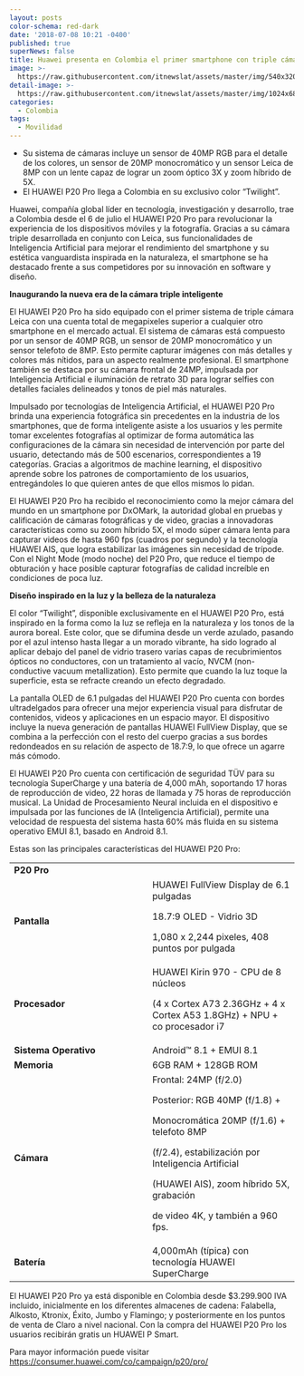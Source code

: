 ```yaml
---
layout: posts
color-schema: red-dark
date: '2018-07-08 10:21 -0400'
published: true
superNews: false
title: Huawei presenta en Colombia el primer smartphone con triple cámara
image: >-
  https://raw.githubusercontent.com/itnewslat/assets/master/img/540x320/Huawei-Leica-p.jpg
detail-image: >-
  https://raw.githubusercontent.com/itnewslat/assets/master/img/1024x680/Huawei-Leica-g.jpg
categories:
  - Colombia
tags:
  - Movilidad
---
```

- Su sistema de cámaras incluye un sensor de 40MP RGB para el detalle de los colores, un sensor de 20MP monocromático y un sensor Leica de 8MP con un lente capaz de lograr un zoom óptico 3X y zoom híbrido de 5X. 
- El HUAWEI P20 Pro llega a Colombia en su exclusivo color “Twilight”.
 
Huawei, compañía global líder en tecnología, investigación y desarrollo, trae a Colombia desde el 6 de julio el HUAWEI P20 Pro para revolucionar la experiencia de los dispositivos móviles y la fotografía. Gracias a su cámara triple desarrollada en conjunto con Leica, sus funcionalidades de Inteligencia Artificial para mejorar el rendimiento del smartphone y su estética vanguardista inspirada en la naturaleza, el smartphone se ha destacado frente a sus competidores por su innovación en software y diseño. 

**Inaugurando la nueva era de la cámara triple inteligente**

El HUAWEI P20 Pro ha sido equipado con el primer sistema de triple cámara Leica con una cuenta total de megapixeles superior a cualquier otro smartphone en el mercado actual. El sistema de cámaras está compuesto por un sensor de 40MP RGB, un sensor de 20MP monocromático y un sensor telefoto de 8MP. Esto permite capturar imágenes con más detalles y colores más nítidos, para un aspecto realmente profesional. El smartphone también se destaca por su cámara frontal de 24MP, impulsada por Inteligencia Artificial e iluminación de retrato 3D para lograr selfies con detalles faciales delineados y tonos de piel más naturales.

Impulsado por tecnologías de Inteligencia Artificial, el HUAWEI P20 Pro brinda una experiencia fotográfica sin precedentes en la industria de los smartphones, que de forma inteligente asiste a los usuarios y les permite tomar excelentes fotografías al optimizar de forma automática las configuraciones de la cámara sin necesidad de intervención por parte del usuario, detectando más de 500 escenarios, correspondientes a 19 categorías. Gracias a algoritmos de machine learning, el dispositivo aprende sobre los patrones de comportamiento de los usuarios, entregándoles lo que quieren antes de que ellos mismos lo pidan. 

El HUAWEI P20 Pro ha recibido el reconocimiento como la mejor cámara del mundo en un smartphone por DxOMark, la autoridad global en pruebas y calificación de cámaras fotográficas y de video, gracias a innovadoras características como su zoom híbrido 5X, el modo súper cámara lenta para capturar videos de hasta 960 fps (cuadros por segundo) y la tecnología HUAWEI AIS, que logra estabilizar las imágenes sin necesidad de trípode. Con el Night Mode (modo noche) del P20 Pro, que reduce el tiempo de obturación y hace posible capturar fotografías de calidad increíble en condiciones de poca luz.

**Diseño inspirado en la luz y la belleza de la naturaleza**

El color “Twilight”, disponible exclusivamente en el HUAWEI P20 Pro, está inspirado en la forma como la luz se refleja en la naturaleza y los tonos de la aurora boreal. Este color, que se difumina desde un verde azulado, pasando por el azul intenso hasta llegar a un morado vibrante, ha sido logrado al aplicar debajo del panel de vidrio trasero varias capas de recubrimientos ópticos no conductores, con un tratamiento al vacío, NVCM (non-conductive vacuum metallization). Esto permite que cuando la luz toque la superficie, esta se refracte creando un efecto degradado. 
 
La pantalla OLED de 6.1 pulgadas del HUAWEI P20 Pro cuenta con bordes ultradelgados para ofrecer una mejor experiencia visual para disfrutar de contenidos, videos y aplicaciones en un espacio mayor. El dispositivo incluye la nueva generación de pantallas HUAWEI FullView Display, que se combina a la perfección con el resto del cuerpo gracias a sus bordes redondeados en su relación de aspecto de 18.7:9, lo que ofrece un agarre más cómodo.

El HUAWEI P20 Pro cuenta con certificación de seguridad TÜV para su tecnología SuperCharge y una batería de 4,000 mAh, soportando 17 horas de reproducción de video, 22 horas de llamada y 75 horas de reproducción musical. La Unidad de Procesamiento Neural incluida en el dispositivo e impulsada por las funciones de IA (Inteligencia Artificial), permite una velocidad de respuesta del sistema hasta 60% más fluida en su sistema operativo EMUI 8.1, basado en Android 8.1.

Estas son las principales características del HUAWEI P20 Pro:

<table width="510">
<tbody>
<tr>
<td width="393"><strong>P20 Pro</strong></td>
</tr>
<tr>
<td width="117"><strong>Pantalla</strong></td>
<td width="393">HUAWEI FullView Display de 6.1 pulgadas

18.7:9 OLED - Vidrio 3D

1,080 x 2,244 pixeles, 408 puntos por pulgada</td>
</tr>
<tr>
<td width="117"><strong>Procesador</strong></td>
<td width="393">HUAWEI Kirin 970 - CPU de 8 núcleos

(4 x Cortex A73 2.36GHz + 4 x Cortex A53 1.8GHz) + NPU + co procesador i7</td>
</tr>
<tr>
<td width="117"><strong>Sistema Operativo</strong></td>
<td width="393">Android™ 8.1 + EMUI 8.1</td>
</tr>
<tr>
<td width="117"><strong>Memoria</strong></td>
<td width="393">6GB RAM + 128GB ROM</td>
</tr>
<tr>
<td width="117"><strong>Cámara</strong></td>
<td width="393">Frontal: 24MP (f/2.0)

Posterior: RGB 40MP (f/1.8) +

Monocromática 20MP (f/1.6) + telefoto 8MP

(f/2.4), estabilización por Inteligencia Artificial

(HUAWEI AIS), zoom híbrido 5X, grabación

de video 4K, y también a 960 fps.</td>
</tr>
<tr>
<td width="117"><strong>Batería</strong></td>
<td width="393">4,000mAh (típica) con tecnología HUAWEI SuperCharge</td>
</tr>
</tbody>
</table>

El HUAWEI P20 Pro ya está disponible en Colombia desde $3.299.900 IVA incluido, inicialmente en los diferentes almacenes de cadena: Falabella, Alkosto, Ktronix, Éxito, Jumbo y Flamingo; y posteriormente en los puntos de venta de Claro a nivel nacional. Con la compra del HUAWEI P20 Pro los usuarios recibirán gratis un HUAWEI P Smart. 

Para mayor información puede visitar https://consumer.huawei.com/co/campaign/p20/pro/
